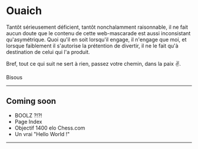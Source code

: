 # Ouaich

Tantôt sérieusement déficient, tantôt nonchalamment raisonnable, il ne fait aucun doute que le contenu de cette web-mascarade est aussi inconsistant qu'asymétrique. Quoi qu'il en soit lorsqu'il engage, il n'engage que moi, et lorsque faiblement il s'autorise la prétention de divertir, il ne le fait qu'à destination de celui qui l'a produit.

Bref, tout ce qui suit ne sert à rien, passez votre chemin, dans la paix ✌️.

Bisous

------

## Coming soon

- BOOLZ ?!?!
- Page Index
- Objectif 1400 elo Chess.com
- Un vrai "Hello World !"

------